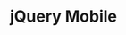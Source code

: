 ---
blog: https://blog.jquerymobile.com/
codehost: https://github.com/https://github.com/jquery/jquery-mobile
logohandle: jquerymobile
sort: jquerymobile
title: jQuery Mobile
twitter: https://x.com/jquerymobile
website: http://jquerymobile.com/
wikipedia: https://en.wikipedia.org/wiki/JQuery_Mobile
---